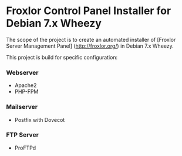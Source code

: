 # Froxlor Control Panel Installer for Debian 7.x Wheezy

The scope of the project is to create an automated installer of [Froxlor Server Management Panel] (http://froxlor.org/) in Debian 7.x Wheezy.

This project is build for specific configuration:

### Webserver ###
* Apache2
* PHP-FPM

### Mailserver ###
* Postfix with Dovecot

### FTP Server ###
* ProFTPd
